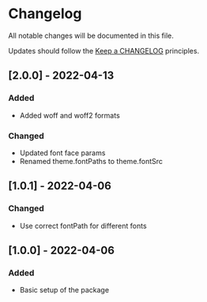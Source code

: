 # Changelog

All notable changes will be documented in this file.

Updates should follow the [Keep a CHANGELOG](http://keepachangelog.com/) principles.

## [2.0.0] - 2022-04-13

### Added
- Added woff and woff2 formats

### Changed
- Updated font face params
- Renamed theme.fontPaths to theme.fontSrc

## [1.0.1] - 2022-04-06

### Changed
- Use correct fontPath for different fonts

## [1.0.0] - 2022-04-06

### Added
- Basic setup of the package
